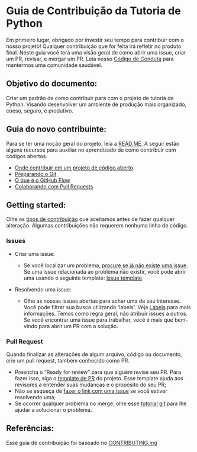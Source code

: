 # Guia de Contribuição da Tutoria de Python <!-- omit in toc -->
  
  Em primeiro lugar, obrigado por investir seu tempo para contribuir com o nosso projeto! Qualquer contribuição que for feita irá refletir no produto final.
  Neste guia você terá uma visão geral de como abrir uma issue, criar um PR, revisar, e mergar um PR.
  Leia nosso [Código de Conduta]() para mantermos uma comunidade saudável.

## Objetivo do documento:
  
  Criar um padrão de como contribuir para com o projeto de tutoria de Python. Visando desenvolver um ambiente de produção mais organizado, coeso, seguro, e produtivo.
    
## Guia do novo contribuinte:
  
  Para se ter uma noção geral do projeto, leia a [READ.ME](). A seguir estão alguns recursos para auxiliar no aprendizado de como contribuir com códigos abertos.
  
  - [Onde contribuir em um projeto de código aberto](https://docs.github.com/en/get-started/exploring-projects-on-github/finding-ways-to-contribute-to-open-source-on-github)
  - [Preparando o Git](https://docs.github.com/en/get-started/quickstart/set-up-git)
  - [O que é o GitHub Flow](https://docs.github.com/en/get-started/quickstart/github-flow)
  - [Colaborando com Pull Requests](https://docs.github.com/en/github/collaborating-with-pull-requests)

## Getting started:

  Olhe os [tipos de contribuição](https://github.com/github/docs/blob/1ebb1fde416f923fddfe8a721451ab148947d9c5/contributing/types-of-contributions.md) que aceitamos antes de fazer qualquer alteração. Algumas contribuições não requerem nenhuma linha de código.

### Issues
  
  - Criar uma issue:
    - Se você localizar um problema, [procure se já não existe uma issue](). Se uma issue relacionada ao problema não existir, você pode abrir uma usando o seguinte
  template: [Issue template]()

  - Resolvendo uma issue:
    - Olhe as nossas issues abertas para achar uma de seu interesse. Você pode filtrar sua busca utilizando 'labels'. Veja [Labels](https://github.com/github/docs/blob/1ebb1fde416f923fddfe8a721451ab148947d9c5/contributing/how-to-use-labels.md) para mais informações. Temos
  como regra geral, não atribuir issues a outros. Se você encontrar uma issue para trabalhar, você é mais que bem-vindo para abrir um PR com a solução.

### Pull Request

  Quando finalizar as alterações de algum arquivo, código ou documento, crie um pull request, também conhecido como PR.
  - Preencha o “Ready for review” para que alguém revise seu PR. Para fazer isso, siga o [template de PR]() do projeto. Esse template ajuda aos revisores a
  entender suas mudanças e o propósito do seu PR;
  - Não se esqueça de [fazer o link com uma issue](https://docs.github.com/en/issues/tracking-your-work-with-issues/linking-a-pull-request-to-an-issue) se você estiver resolvendo uma;
  - Se ocorrer qualquer problema no merge, olhe esse [tutorial git](https://github.com/skills/resolve-merge-conflicts) para lhe ajudar a solucionar o problema.

## Referências:

  Esse guia de contribuição foi baseado no [CONTRIBUTING.mg](https://github.com/github/docs/blob/1ebb1fde416f923fddfe8a721451ab148947d9c5/CONTRIBUTING.md)
  














